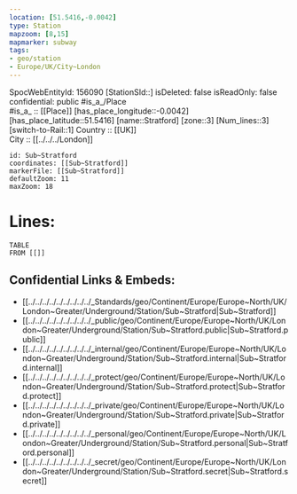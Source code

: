```yaml
---
location: [51.5416,-0.0042] 
type: Station 
mapzoom: [8,15] 
mapmarker: subway 
tags:
- geo/station
- Europe/UK/City~London
---
```

SpocWebEntityId: 156090
[StationSId::] 
isDeleted: false
isReadOnly: false
confidential: public
#is_a_/Place  
#is_a_ :: [[Place]] 
[has_place_longitude::-0.0042] 
[has_place_latitude::51.5416] 
[name::Stratford] 
[zone::3] 
[Num_lines::3] 
[switch-to-Rail::1] 
Country :: [[UK]]  
City :: [[../../../London]]  


```leaflet
id: Sub~Stratford
coordinates: [[Sub~Stratford]] 
markerFile: [[Sub~Stratford]] 
defaultZoom: 11 
maxZoom: 18
```


# Lines: 
```dataview
TABLE 
FROM [[]] 
```

## Confidential Links & Embeds: 
- [[../../../../../../../../../_Standards/geo/Continent/Europe/Europe~North/UK/London~Greater/Underground/Station/Sub~Stratford|Sub~Stratford]] 
- [[../../../../../../../../../_public/geo/Continent/Europe/Europe~North/UK/London~Greater/Underground/Station/Sub~Stratford.public|Sub~Stratford.public]] 
- [[../../../../../../../../../_internal/geo/Continent/Europe/Europe~North/UK/London~Greater/Underground/Station/Sub~Stratford.internal|Sub~Stratford.internal]] 
- [[../../../../../../../../../_protect/geo/Continent/Europe/Europe~North/UK/London~Greater/Underground/Station/Sub~Stratford.protect|Sub~Stratford.protect]] 
- [[../../../../../../../../../_private/geo/Continent/Europe/Europe~North/UK/London~Greater/Underground/Station/Sub~Stratford.private|Sub~Stratford.private]] 
- [[../../../../../../../../../_personal/geo/Continent/Europe/Europe~North/UK/London~Greater/Underground/Station/Sub~Stratford.personal|Sub~Stratford.personal]] 
- [[../../../../../../../../../_secret/geo/Continent/Europe/Europe~North/UK/London~Greater/Underground/Station/Sub~Stratford.secret|Sub~Stratford.secret]] 
